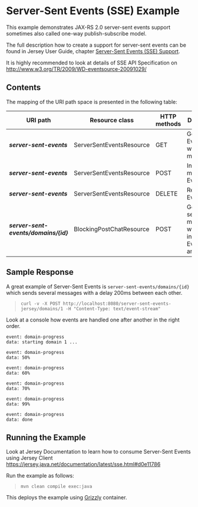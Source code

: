 <!--

    DO NOT ALTER OR REMOVE COPYRIGHT NOTICES OR THIS HEADER.

    Copyright (c) 2015 Oracle and/or its affiliates. All rights reserved.

    The contents of this file are subject to the terms of either the GNU
    General Public License Version 2 only ("GPL") or the Common Development
    and Distribution License("CDDL") (collectively, the "License").  You
    may not use this file except in compliance with the License.  You can
    obtain a copy of the License at
    http://glassfish.java.net/public/CDDL+GPL_1_1.html
    or packager/legal/LICENSE.txt.  See the License for the specific
    language governing permissions and limitations under the License.

    When distributing the software, include this License Header Notice in each
    file and include the License file at packager/legal/LICENSE.txt.

    GPL Classpath Exception:
    Oracle designates this particular file as subject to the "Classpath"
    exception as provided by Oracle in the GPL Version 2 section of the License
    file that accompanied this code.

    Modifications:
    If applicable, add the following below the License Header, with the fields
    enclosed by brackets [] replaced by your own identifying information:
    "Portions Copyright [year] [name of copyright owner]"

    Contributor(s):
    If you wish your version of this file to be governed by only the CDDL or
    only the GPL Version 2, indicate your decision by adding "[Contributor]
    elects to include this software in this distribution under the [CDDL or GPL
    Version 2] license."  If you don't indicate a single choice of license, a
    recipient has the option to distribute your version of this file under
    either the CDDL, the GPL Version 2 or to extend the choice of license to
    its licensees as provided above.  However, if you add GPL Version 2 code
    and therefore, elected the GPL Version 2 license, then the option applies
    only if the new code is made subject to such option by the copyright
    holder.

-->

Server-Sent Events (SSE) Example
===================================

This example demonstrates JAX-RS 2.0 server-sent events support sometimes also called one-way publish-subscribe model.

The full description how to create a support for server-sent events can be found in Jersey User Guide, chapter
[Server-Sent Events (SSE) Support](https://jersey.java.net/documentation/latest/sse.html).

It is highly recommended to look at details of SSE API Specification on
<http://www.w3.org/TR/2009/WD-eventsource-20091029/>

Contents
--------

The mapping of the URI path space is presented in the following table:

URI path                              | Resource class             | HTTP methods   | Description
------------------------------------- | -------------------------- | -------------- | ------------
**_server-sent-events_**              | ServerSentEventsResource   | GET            | Get entire EventOutput with all messages
**_server-sent-events_**              | ServerSentEventsResource   | POST           | Insert a new message in EventOutput
**_server-sent-events_**              | ServerSentEventsResource   | DELETE         | Reset EventOutput
**_server-sent-events/domains/{id}_** | BlockingPostChatResource   | POST           | Generate several messages with a delay in EventOutput and return it

Sample Response
---------------

A great example of Server-Sent Events is `server-sent-events/domains/{id}` which sends several messages with a delay 200ms
between each other.

>     curl -v -X POST http://localhost:8080/server-sent-events-jersey/domains/1 -H "Content-Type: text/event-stream"

Look at a console how events are handled one after another in the right order.

```
event: domain-progress
data: starting domain 1 ...

event: domain-progress
data: 50%

event: domain-progress
data: 60%

event: domain-progress
data: 70%

event: domain-progress
data: 99%

event: domain-progress
data: done
```

Running the Example
-------------------

Look at Jersey Documentation to learn how to consume Server-Sent Events using Jersey Client 
<https://jersey.java.net/documentation/latest/sse.html#d0e11786>

Run the example as follows:

>     mvn clean compile exec:java

This deploys the example using [Grizzly](http://grizzly.java.net/) container.
